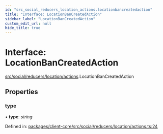 ```yaml
---
id: "src_social_reducers_location_actions.locationbancreatedaction"
title: "Interface: LocationBanCreatedAction"
sidebar_label: "LocationBanCreatedAction"
custom_edit_url: null
hide_title: true
---
```


# Interface: LocationBanCreatedAction

[src/social/reducers/location/actions](../modules/src_social_reducers_location_actions.md).LocationBanCreatedAction

## Properties

### type

• **type**: *string*

Defined in: [packages/client-core/src/social/reducers/location/actions.ts:24](https://github.com/xr3ngine/xr3ngine/blob/2d83606b6/packages/client-core/src/social/reducers/location/actions.ts#L24)

